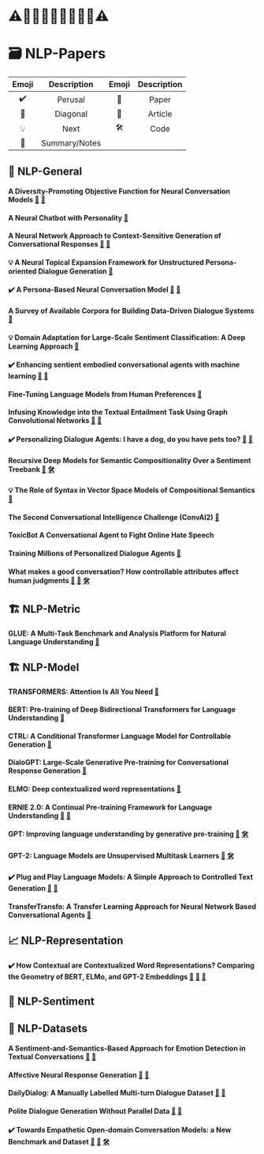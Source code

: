 
# ⚠️🚨🚨🚧🚧🚧🚧🚨🚨⚠️

# 🗃 **NLP-Papers**

| Emoji | Description | Emoji | Description |
| :---: | :---: |:---: | :---: |
| ✔️ | Perusal | 📎 | Paper |
| 🔰 | Diagonal | 📰 | Article |
| 💡 | Next | 🛠 | Code |
| 📝 | Summary/Notes |

## 📃 **NLP-General**

#### A Diversity-Promoting Objective Function for Neural Conversation Models [📎](https://arxiv.org/abs/1510.03055) [📝](/notes/a_diversity-promoting_objective_function_for_neural_conversation_models.md)

#### A Neural Chatbot with Personality [📎](https://www.semanticscholar.org/paper/A-Neural-Chatbot-with-Personality-Nguyen-Morales/ffbb1d120c3c2881431933c6f928b851824913c4)

#### A Neural Network Approach to Context-Sensitive Generation of Conversational Responses [📝](/notes/a_neural_network_approach_to_context-sensitive_generation_of_conversational_responses.md) [📎](https://arxiv.org/abs/1506.06714)

#### 💡 A Neural Topical Expansion Framework for Unstructured Persona-oriented Dialogue Generation [📎](https://arxiv.org/abs/2002.02153)

#### ✔️ A Persona-Based Neural Conversation Model [📝](/notes/a_persona-based_neural_conversation_model.md) [📎](https://arxiv.org/abs/1603.06155)

#### A Survey of Available Corpora for Building Data-Driven Dialogue Systems [📎](https://arxiv.org/abs/1512.05742)

#### 💡 Domain Adaptation for Large-Scale Sentiment Classification: A Deep Learning Approach [📎](https://www.semanticscholar.org/paper/Domain-Adaptation-for-Large-Scale-Sentiment-A-Deep-Glorot-Bordes/6f4065f0cc99a0839b0248ffb4457e5f0277b30d)

#### ✔️ Enhancing sentient embodied conversational agents with machine learning [📝](/notes/) [📎](https://www.sciencedirect.com/science/article/pii/S0167865519303551)

#### Fine-Tuning Language Models from Human Preferences [📎](https://arxiv.org/abs/1909.08593)

#### Infusing Knowledge into the Textual Entailment Task Using Graph Convolutional Networks [📎](https://arxiv.org/pdf/1911.02060.pdf) [📰](https://www.techrepublic.com/article/ibm-highlights-new-approach-to-infuse-knowledge-into-nlp-models/)

#### ✔️ Personalizing Dialogue Agents: I have a dog, do you have pets too? [📝](/notes/) [📎](https://arxiv.org/abs/1801.07243)

#### Recursive Deep Models for Semantic Compositionality Over a Sentiment Treebank [📎](https://www.aclweb.org/anthology/D13-1170/) [🛠](https://nlp.stanford.edu/sentiment/)

#### 💡 The Role of Syntax in Vector Space Models of Compositional Semantics [📎](https://www.aclweb.org/anthology/P13-1088/)

#### The Second Conversational Intelligence Challenge (ConvAI2) [📎](https://arxiv.org/abs/1902.00098)

#### ToxicBot A Conversational Agent to Fight Online Hate Speech

#### Training Millions of Personalized Dialogue Agents [📎](https://arxiv.org/abs/1809.01984)

#### What makes a good conversation? How controllable attributes affect human judgments [📎](https://arxiv.org/abs/1902.08654) [📰](http://www.abigailsee.com/2019/08/13/what-makes-a-good-conversation.html) [🛠](https://parl.ai/projects/controllable_dialogue/)

## 🏗 **NLP-Metric**

#### GLUE: A Multi-Task Benchmark and Analysis Platform for Natural Language Understanding [📎](https://arxiv.org/abs/1804.07461)

## 🏗 **NLP-Model**

#### TRANSFORMERS: Attention Is All You Need [📎](https://arxiv.org/abs/1706.03762)

#### BERT: Pre-training of Deep Bidirectional Transformers for Language Understanding [📎](https://arxiv.org/abs/1810.04805)

#### CTRL: A Conditional Transformer Language Model for Controllable Generation [📎](https://arxiv.org/abs/1909.05858)

#### DialoGPT: Large-Scale Generative Pre-training for Conversational Response Generation [📎](https://arxiv.org/abs/1911.00536)

#### ELMO: Deep contextualized word representations [📎](https://arxiv.org/abs/1802.05365)

#### ERNIE 2.0: A Continual Pre-training Framework for Language Understanding [📎](https://arxiv.org/abs/1907.12412) [📰](https://www.technologyreview.com/s/614996/ai-baidu-ernie-google-bert-natural-language-glue/)

#### GPT: Improving language understanding by generative pre-training [📎](https://openai.com/blog/language-unsupervised/) [🛠](https://github.com/openai/finetune-transformer-lm)

#### GPT-2: Language Models are Unsupervised Multitask Learners [📎](https://openai.com/blog/better-language-models/) [🛠](https://github.com/openai/gpt-2)

#### ✔️ Plug and Play Language Models: A Simple Approach to Controlled Text Generation [📝](/notes/) [📎](https://arxiv.org/abs/1912.02164)

#### TransferTransfo: A Transfer Learning Approach for Neural Network Based Conversational Agents [📎](https://arxiv.org/abs/1901.08149)

## 📈 **NLP-Representation**

#### ✔️ How Contextual are Contextualized Word Representations? Comparing the Geometry of BERT, ELMo, and GPT-2 Embeddings [📝](/notes/how_contextual_are_contextualized_word_representations_comparing_the_geometry_of_bert_elmo_and_gpt-2_embeddings.md) [📎](https://arxiv.org/abs/1909.00512) [📰](https://kawine.github.io/blog/nlp/2020/02/03/contextual.html)

## 💬 **NLP-Sentiment**

## 📁 **NLP-Datasets**

#### A Sentiment-and-Semantics-Based Approach for Emotion Detection in Textual Conversations [📝](/notes/a_sentiment-and-semantics-based_approach_for_emotion_detection_in_textual_conversations.md) [📎](https://arxiv.org/abs/1707.06996)

#### Affective Neural Response Generation [📝](/notes/affective_neural_response_generation.md) [📎](https://arxiv.org/abs/1709.03968)

#### DailyDialog: A Manually Labelled Multi-turn Dialogue Dataset [📝](/notes/dailydialog_a_manually_labelled_multi-turn_dialogue_dataset.md) [📎](https://arxiv.org/abs/1710.03957)

#### Polite Dialogue Generation Without Parallel Data [📝](/notes/polite_dialogue_generation_without_parallel_data.md) [📎](https://arxiv.org/abs/1805.03162)

#### ✔️ Towards Empathetic Open-domain Conversation Models: a New Benchmark and Dataset [📝](/notes/towards_empathetic_open-domain_conversation_models_a_new_benchmark_and_dataset.md) [📎](https://arxiv.org/abs/1811.00207) [🛠](https://github.com/facebookresearch/EmpatheticDialogues)
